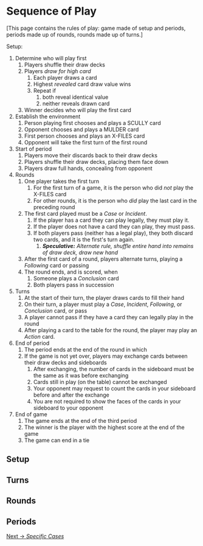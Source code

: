 ---
---

Sequence of Play
================

[This page contains the rules of play:  game made of setup and
periods, periods made up of rounds, rounds made up of turns.]


Setup:
1. Determine who will play first
    1. Players shuffle their draw decks
    2. Players _draw for high card_
        1. Each player draws a card
        2. Highest _revealed_ card draw value wins
        3. Repeat if
            1. both reveal identical value
            2. neither reveals drawn card
    3. Winner decides who will play the first card
2. Establish the environment
    1. Person playing first chooses and plays a SCULLY card
    2. Opponent chooses and plays a MULDER card
    3. First person chooses and plays an X-FILES card
    4. Opponent will take the first turn of the first round
3. Start of period
    1. Players move their discards back to their draw decks
    2. Players shuffle their draw decks, placing them face down
    3. Players draw full hands, concealing from opponent
4. Rounds
    1. One player takes the first turn
        1. For the first turn of a game, it is the person who did _not_ play the X-FILES card
        2. For other rounds, it is the person who _did_ play the last card in the preceding round
    2. The first card played must be a _Case_ or _Incident_.
        1. If the player has a card they can play legally, they must play it.
        2. If the player does not have a card they can play, they must pass.
        3. If both players pass (neither has a legal play), they both discard two cards, and it is the first's turn again.
            1. _**Speculative:** Alternate rule, shuffle entire hand into remains of draw deck, draw new hand_
    3. After the first card of a round, players alternate turns, playing a _Following_ card or passing
    4. The round ends, and is scored, when
        1. Someone plays a _Conclusion_ card
        2. Both players pass in succession
5. Turns
    1. At the start of their turn, the player draws cards to fill their hand
    2. On their turn, a player must play a _Case_, _Incident_, _Following_, or _Conclusion_ card, or pass
    3. A player cannot pass if they have a card they can legally play in the round
    4. After playing a card to the table for the round, the player may play an _Action_ card.
6. End of period
    1. The period ends at the end of the round in which
    2. If the game is not yet over, players may exchange cards between their draw decks and sideboards
        1. After exchanging, the number of cards in the sideboard must be the same as it was before exchanging
        2. Cards still in play (on the table) cannot be exchanged
        3. Your opponent may request to count the cards in your sideboard before and after the exchange
        4. You are not required to show the faces of the cards in your sideboard to your opponent
7. End of game
    1. The game ends at the end of the third period
    2. The winner is the player with the highest score at the end of the game
    3. The game can end in a tie


## Setup

## Turns

## Rounds

## Periods




[Next &rarr; _Specific Cases_](/xfiles-fan-ccg/rules/mechanics)
